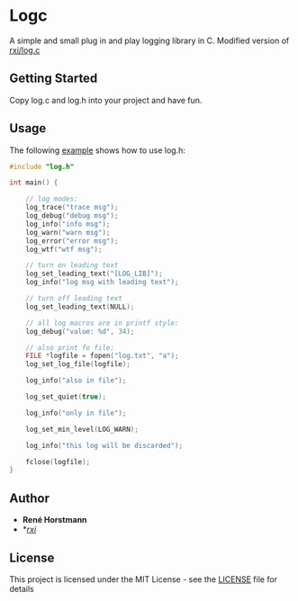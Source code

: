# Logc
A simple and small plug in and play logging library in C.
Modified version of [rxi/log.c](https://github.com/rxi/log.c)

## Getting Started
Copy log.c and log.h into your project and have fun.

## Usage
The following [example](example.c) shows how to use log.h:
```c
#include "log.h"

int main() {

    // log modes:
    log_trace("trace msg");
    log_debug("debug msg");
    log_info("info msg");
    log_warn("warn msg");
    log_error("error msg");
    log_wtf("wtf msg");

    // turn on leading text
    log_set_leading_text("[LOG_LIB]");
    log_info("log msg with leading text");

    // turn off leading text
    log_set_leading_text(NULL);

    // all log macros are in printf style:
    log_debug("value: %d", 34);

    // also print fo file:
    FILE *logfile = fopen("log.txt", "a");
    log_set_log_file(logfile);

    log_info("also in file");

    log_set_quiet(true);

    log_info("only in file");

    log_set_min_level(LOG_WARN);

    log_info("this log will be discarded");

    fclose(logfile);
}


```

## Author

* **René Horstmann**
* **[rxi](https://github.com/rxi)*

## License

This project is licensed under the MIT License - see the [LICENSE](LICENSE) file for details
